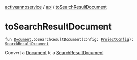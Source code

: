 [activeannoservice](../index.md) / [api](index.md) / [toSearchResultDocument](./to-search-result-document.md)

# toSearchResultDocument

`fun `[`Document`](../document/-document/index.md)`.toSearchResultDocument(config: `[`ProjectConfig`](../config/-project-config/index.md)`): `[`SearchResultDocument`](-search-result-document/index.md)

Convert a [Document](../document/-document/index.md) to a [SearchResultDocument](-search-result-document/index.md)

